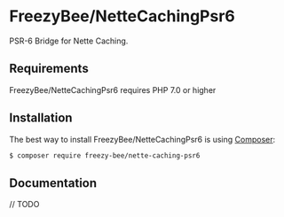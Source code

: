 FreezyBee/NetteCachingPsr6
==========================

PSR-6 Bridge for Nette Caching.


Requirements
------------

FreezyBee/NetteCachingPsr6 requires PHP 7.0 or higher


Installation
------------

The best way to install FreezyBee/NetteCachingPsr6 is using [Composer](http://getcomposer.org/):

```sh
$ composer require freezy-bee/nette-caching-psr6
```


Documentation
------------

// TODO